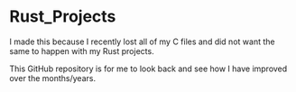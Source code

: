 # Rust_Projects

I made this because I recently lost all of my C files and did not want the same to happen with my Rust projects.

This GitHub repository is for me to look back and see how I have improved over the months/years.
